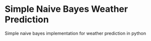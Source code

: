 # Simple Naive Bayes Weather Prediction
Simple naive bayes implementation for weather prediction in python 

